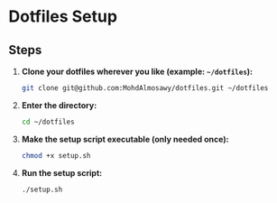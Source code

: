 # Dotfiles Setup

## Steps

1. **Clone your dotfiles wherever you like (example: `~/dotfiles`):**
   ```sh
   git clone git@github.com:MohdAlmosawy/dotfiles.git ~/dotfiles
   ```

2. **Enter the directory:**
   ```sh
   cd ~/dotfiles
   ```

3. **Make the setup script executable (only needed once):**
   ```sh
   chmod +x setup.sh
   ```

4. **Run the setup script:**
   ```sh
   ./setup.sh
   ```
